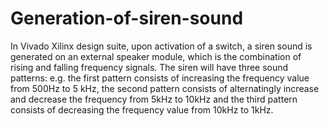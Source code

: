 # Generation-of-siren-sound
In Vivado Xilinx design suite, upon activation of a switch, a siren sound is generated on an external speaker module, which is the combination of rising and falling frequency signals. The siren will have three sound patterns: e.g. the first pattern consists of increasing the frequency value from 500Hz to 5 kHz, the second pattern consists of alternatingly increase and decrease the frequency from 5kHz to 10kHz and the third pattern consists of decreasing the frequency value from 10kHz to 1kHz.
